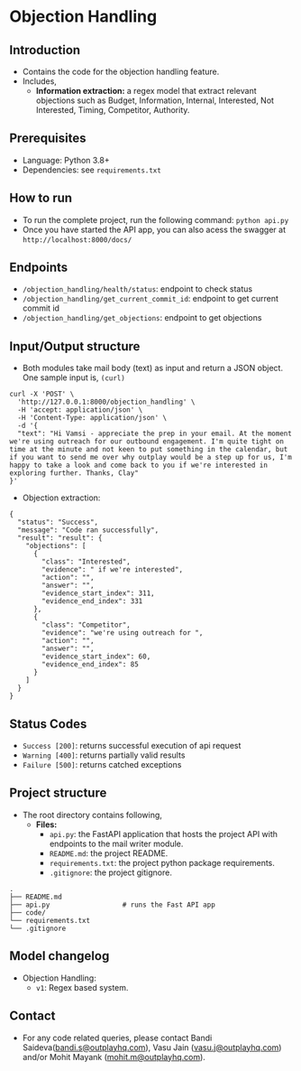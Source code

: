 # Objection Handling

## Introduction

- Contains the code for the objection handling feature.
- Includes, 
    - **Information extraction:** a regex model that extract relevant objections such as Budget, Information, Internal, Interested, Not Interested, Timing, Competitor, Authority.  

## Prerequisites

- Language: Python 3.8+
- Dependencies: see `requirements.txt`

## How to run

- To run the complete project, run the following command: `python api.py`
- Once you have started the API app, you can also acess the swagger at `http://localhost:8000/docs/`

## Endpoints
- `/objection_handling/health/status`: endpoint to check status
- `/objection_handling/get_current_commit_id`: endpoint to get current commit id
- `/objection_handling/get_objections`: endpoint to get objections

## Input/Output structure

- Both modules take mail body (text) as input and return a JSON object. One sample input is, `(curl)`
```
curl -X 'POST' \
  'http://127.0.0.1:8000/objection_handling' \
  -H 'accept: application/json' \
  -H 'Content-Type: application/json' \
  -d '{
  "text": "Hi Vamsi - appreciate the prep in your email. At the moment we're using outreach for our outbound engagement. I'm quite tight on time at the minute and not keen to put something in the calendar, but if you want to send me over why outplay would be a step up for us, I'm happy to take a look and come back to you if we're interested in exploring further. Thanks, Clay"
}'
```
- Objection extraction:
```
{
  "status": "Success",
  "message": "Code ran successfully",
  "result": "result": {
    "objections": [
      {
        "class": "Interested",
        "evidence": " if we're interested",
        "action": "",
        "answer": "",
        "evidence_start_index": 311,
        "evidence_end_index": 331
      },
      {
        "class": "Competitor",
        "evidence": "we're using outreach for ",
        "action": "",
        "answer": "",
        "evidence_start_index": 60,
        "evidence_end_index": 85
      }
    ]
  }
}
```
## Status Codes
- `Success [200]`: returns successful execution of api request
- `Warning [400]`: returns partially valid results
- `Failure [500]`: returns catched exceptions

## Project structure

- The root directory contains following,
    - **Files:**
        - `api.py`: the FastAPI application that hosts the project API with endpoints to the mail writer module.
        - `README.md`: the project README.
        - `requirements.txt`: the project python package requirements.
        - `.gitignore`: the project gitignore.
```  
.
├── README.md
├── api.py                  # runs the Fast API app
├── code/
└── requirements.txt
└── .gitignore
```

## Model changelog

- Objection Handling:
    - `v1`: Regex based system.
  
## Contact
- For any code related queries, please contact Bandi Saideva(bandi.s@outplayhq.com), Vasu Jain (vasu.j@outplayhq.com) and/or Mohit Mayank (mohit.m@outplayhq.com).
